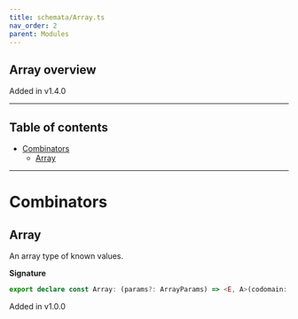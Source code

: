 ```yaml
---
title: schemata/Array.ts
nav_order: 2
parent: Modules
---
```


## Array overview

Added in v1.4.0

---

<h2 class="text-delta">Table of contents</h2>

- [Combinators](#combinators)
  - [Array](#array)

---

# Combinators

## Array

An array type of known values.

**Signature**

```ts
export declare const Array: (params?: ArrayParams) => <E, A>(codomain: any) => any
```

Added in v1.0.0
